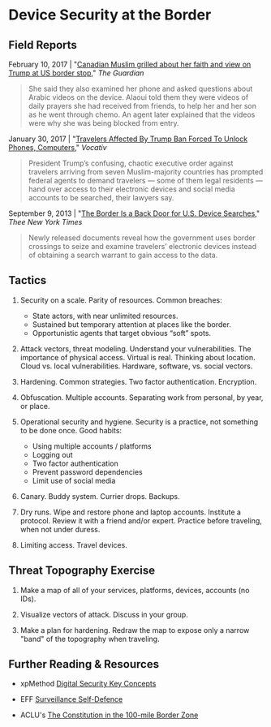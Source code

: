 # Device Security at the Border

## Field Reports

February 10, 2017 | "[Canadian Muslim grilled about her faith and view on Trump at US border
stop][1]," *The Guardian*

> She said they also examined her phone and asked questions about Arabic
videos on the device. Alaoui told them they were videos of daily prayers she
had received from friends, to help her and her son as he went through chemo.
An agent later explained that the videos were why she was being blocked from
entry.

January 30, 2017 | "[Travelers Affected By Trump Ban Forced To Unlock Phones,
Computers][3]," *Vocativ*

> President Trump’s confusing, chaotic executive order against travelers
arriving from seven Muslim-majority countries has prompted federal agents to
demand travelers — some of them legal residents — hand over access to their
electronic devices and social media accounts to be searched, their lawyers
say.

September 9, 2013 | "[The Border Is a Back Door for U.S. Device Searches][2],"
*Thee New York Times*

> Newly released documents reveal how the government uses border crossings to
seize and examine travelers’ electronic devices instead of obtaining a search
warrant to gain access to the data.

[1]: https://web.archive.org/web/20170210172157/https://www.theguardian.com/us-news/2017/feb/10/canadian-muslim-us-border-questioning
[2]: https://web.archive.org/web/20170210172804/http://www.nytimes.com/2013/09/10/business/the-border-is-a-back-door-for-us-device-searches.html
[3]: https://web.archive.org/web/20170210172957/http://www.vocativ.com/397897/travelers-affected-by-trump-ban-forced-to-unlock-phones-computers/

##  Tactics

1. Security on a scale. Parity of resources. Common breaches:

    - State actors, with near unlimited resources.
    - Sustained but temporary attention at places like the border.
    - Opportunistic agents that target obvious “soft” spots.

2. Attack vectors, threat modeling. Understand your vulnerabilities.
The importance of physical access. Virtual is real. Thinking about location.
Cloud vs. local vulnerabilities. Hardware, software, vs. social vectors.

3. Hardening. Common strategies. Two factor authentication. Encryption.

4. Obfuscation. Multiple accounts. Separating work from personal, by year, or
place.

5. Operational security and hygiene. Security is a practice, not something to
be done once. Good habits:

    - Using multiple accounts / platforms
    - Logging out
    - Two factor authentication
    - Prevent password dependencies
    - Limit use of social media

6. Canary. Buddy system. Currier drops. Backups.

7. Dry runs. Wipe and restore phone and laptop accounts. Institute a protocol.
Review it with a friend and/or expert. Practice before traveling, when not
under duress.

8. Limiting access. Travel devices.

## Threat Topography Exercise

1. Make a map of all of your services, platforms, devices, accounts (no IDs).

2. Visualize vectors of attack. Discuss in your group.

3. Make a plan for hardening. Redraw the map to expose only a narrow "band" of
the topography when traveling.

## Further Reading & Resources

- xpMethod [Digital Security Key
Concepts](https://github.com/dh-notes/dhnotes/blob/master/pages/security-key-concepts.md)

- EFF [Surveillance
  Self-Defence](https://github.com/dh-notes/dhnotes/blob/master/pages/security-key-concepts.md)

- ACLU's [The Constitution in the 100-mile Border
  Zone](https://www.aclu.org/other/constitution-100-mile-border-zone)
